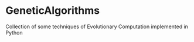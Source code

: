 # GeneticAlgorithms
Collection of some techniques of Evolutionary Computation implemented in Python
